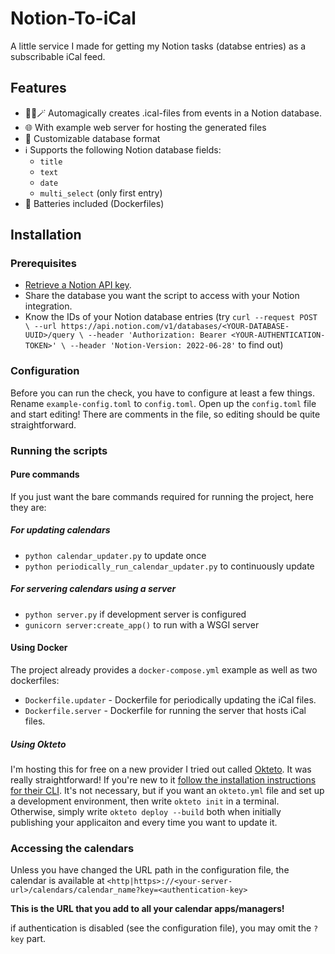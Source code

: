 # Notion-To-iCal

A little service I made for getting my Notion tasks (databse entries)
as a subscribable iCal feed.

## Features

* 🧙‍♂️🪄 Automagically creates .ical-files from events in a Notion database.
* 🌐 With example web server for hosting the generated files
* 🔧 Customizable database format
* ℹ️ Supports the following Notion database fields:
  * `title`
  * `text`
  * `date`
  * `multi_select` (only first entry)
* 🔋 Batteries included (Dockerfiles)

## Installation

### Prerequisites

* [Retrieve a Notion API key](https://www.notion.so/my-integrations).
* Share the database you want the script to access with your Notion integration.
* Know the IDs of your Notion database entries (try 
`curl --request POST \
  --url https://api.notion.com/v1/databases/<YOUR-DATABASE-UUID>/query \
  --header 'Authorization: Bearer <YOUR-AUTHENTICATION-TOKEN>' \
  --header 'Notion-Version: 2022-06-28'` to find out)

### Configuration

Before you can run the check, you have to configure at least a few things.
Rename `example-config.toml` to `config.toml`.
Open up the `config.toml` file and start editing!
There are comments in the file, so editing should be quite straightforward.

### Running the scripts

#### Pure commands

If you just want the bare commands required for running the project, here they are:

##### For updating calendars

* `python calendar_updater.py` to update once
* `python periodically_run_calendar_updater.py` to continuously update

##### For servering calendars using a server

* `python server.py` if development server is configured
* `gunicorn server:create_app()` to run with a WSGI server

#### Using Docker

The project already provides a `docker-compose.yml` example as well as two dockerfiles:
* `Dockerfile.updater` - Dockerfile for periodically updating the iCal files.
* `Dockerfile.server` -  Dockerfile for running the server that hosts iCal files.

##### Using Okteto

I'm hosting this for free on a new provider I tried out called [Okteto](https://www.okteto.com/). It was really straightforward!
If you're new to it [follow the installation instructions for their CLI](https://www.okteto.com/docs/getting-started/).
It's not necessary, but if you want an `okteto.yml` file and set up a development environment,
then write `okteto init` in a terminal. 
Otherwise, simply write `okteto deploy --build` both when initially publishing your applicaiton and every time you want to update
it.

### Accessing the calendars

Unless you have changed the URL path in the configuration file, the calendar is available at
`<http|https>://<your-server-url>/calendars/calendar_name?key=<authentication-key>`

**This is the URL that you add to all your calendar apps/managers!**

if authentication is disabled (see the configuration file), you may omit the `?key` part.